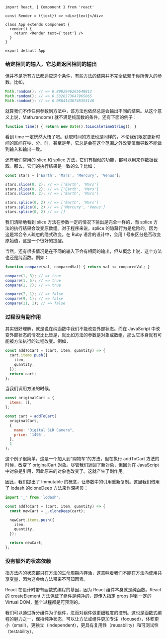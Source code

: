 ```
import React, { Component } from 'react'

const Render = ({text}) => <div>{text}</div>

class App extends Component {
  render() {
    return <Render text={'test'} />
  }
}

export default App
```

### 给定相同的输入，它总是返回相同的输出

但并不是所有方法都适应这个条件，有些方法的结果并不完全依赖于你所传入的参数。比如，

```js
Math.random(); // => 0.8982946265648812
Math.random(); // => 0.5326573647965065
Math.random(); // => 0.08841438748355146
```

就算我们不传任何参数到方法中，该方法也依然总是会输出不同的结果。从这个意义上说，Math.random() 就不满足纯函数的条件。还有下面的例子：

```js
function time() { return new Date().toLocaleTimeString(); }
```

看到 time 一定恍然大悟了吧。获取时间的方法也是同样的，不论我们限定更新时间的区间在秒、分、时，甚至是年，它总是会在这个范围之外改变值而导致不能做到输入和输出一致。

还有我们常用的 slice 和 splice 方法，它们有相似的功能，都可以用来作数据截取。那么，它们的执行结果是一致的么？比如：

```js
const stars = ['Earth', 'Mars', 'Mercury', 'Venus'];

stars.slice(0, 2); // => ['Earth', 'Mars']
stars.slice(0, 2); // => ['Earth', 'Mars']
stars.slice(0, 2); // => ['Earth', 'Mars']

stars.splice(0, 2) // => ['Earth', 'Mars']
stars.splice(0, 2) // => ['Mercury', 'Venus']
stars.splice(0, 2) // => []
```

我们清晰地看到 slice 方法在参数一定的情况下输出是完全一样的，而 splice 方法的执行结果会改变原数组。对于程序来说，splice 的隐藏行为是危险的，因为这是常会令人疏忽的隐式改变。在 Ruby 语言的设计中，会用 ! 号来区分是否改变原始值，这是一个很好的提醒。

当然，还有很多情况是在不同的输入下会有相同的输出，但从概念上说，这个方法也还是纯函数。例如：

```js
function compare(val, comparedVal) { return val <= comparedVal; }

compare(1, 3); // => true
compare(1, 5); // => true
compare(1, 7); // => true

compare(7, 1); // => false
compare(9, 1); // => false
compare(11, 1); // => false
```

### 过程没有副作用
其实很好理解，就是说在纯函数中我们不能改变外部状态。而在 JavaScript 中改变外部状态的情况比比皆是，就比如方法的参数是对象或数组，那么它本身就有可能被方法执行的过程改变。例如，

```js
const addToCart = (cart, item, quantity) => {
  cart.items.push({
    item,
    quantity,
  });
  return cart;
};
```

当我们调用方法的时候，

```js
const originalCart = {
  items: [],
};

const cart = addToCart(
  originalCart,
  {
    name: "Digital SLR Camera",
    price: '1495',
  },
  1
);
```

这个例子很简单。这是一个加入到“购物车”的方法，但在执行 addToCart 方法的时候，改变了 originalCart 对象。尽管我们返回了新对象，但因为在 JavaScript 中对象是引用，因此原来的对象也改变了。这就产生了副作用。

因此，我们提出了 Immutable 的概念，让参数中的引用重新复制。这里我们借用了 lodash 的cloneDeep 方法来作深拷贝：

```js
import '_' from 'lodash';

const addToCart = (cart, item, quantity) => {
  const newCart = _.cloneDeep(cart);

  newCart.items.push({
    item,
    quantity,
  });

  return newCart;
};
```

### 没有额外的状态依赖
指方法内的状态都只在方法的生命周期内存活，这意味着我们不能在方法内使用共享变量，因为这会给方法带来不可知因素。

React 在设计时带有函数式编程的基因，因为 React 组件本身就是纯函数。React 的 createElement 方法保证了组件是纯净的，即传入指定 props 得到一定的 Virtual DOM，整个过程都是可预测的。

我们可以通过拆分组件为子组件，进而对组件做更细粒度的控制。这也是函数式编程的魅力之一，保持纯净状态，可以让方法或组件更加专注（focused），体积更小（small），更独立（independent），更具有复用性（reusability）和可测试性（testability）。
